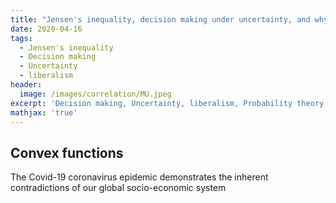 ```yaml
---
title: "Jensen's inequality, decision making under uncertainty, and why economic liberalism inevitably leads to planned economy"
date: 2020-04-16
tags:
  - Jensen's inequality
  - Decision making
  - Uncertainty
  - liberalism
header:
  image: /images/correlation/MU.jpeg
excerpt: 'Decision making, Uncertainty, liberalism, Probability theory'
mathjax: 'true'
---
```


## Convex functions

The Covid-19 coronavirus epidemic demonstrates the inherent contradictions of our global socio-economic system
